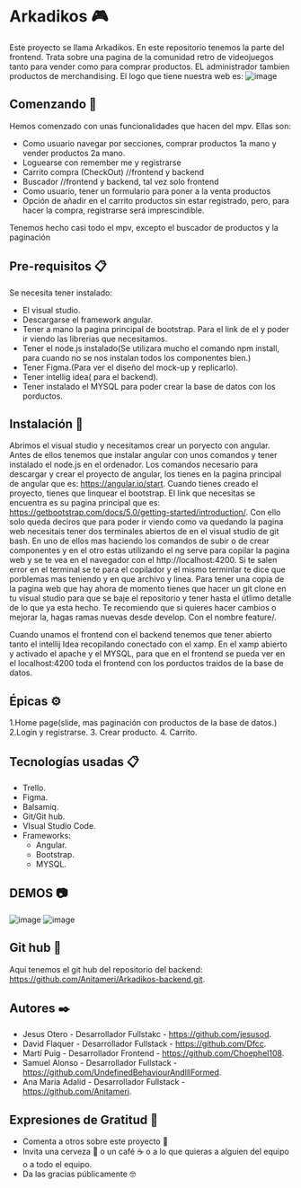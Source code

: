 # Arkadikos :video_game:

Este proyecto se llama Arkadikos. En este repositorio tenemos la parte del frontend. 
Trata sobre una pagina de la comunidad retro de videojuegos tanto para vender como para comprar productos. EL administrador tambien productos de merchandising.
El logo que tiene nuestra web es:
![image](https://user-images.githubusercontent.com/99245603/175481841-3abd12bb-ce83-4865-a4e4-8c21fac2af4e.png)


## Comenzando  🚀

Hemos comenzado con unas funcionalidades que hacen del mpv. Ellas son:
- Como usuario navegar por secciones, comprar productos 1a mano y vender productos 2a mano. 
- Loguearse con remember me y registrarse
- Carrito compra (CheckOut) //frontend y backend
- Buscador //frontend y backend, tal vez solo frontend
- Como usuario, tener un formulario para poner a la venta productos
- Opción de añadir en el carrito productos sin estar registrado, pero, para hacer la compra, registrarse será imprescindible.


Tenemos hecho casi todo el mpv, excepto el buscador de productos y  la paginación


## Pre-requisitos 📋

Se necesita tener instalado:
- El visual studio.
- Descargarse el framework angular.
- Tener a mano la pagina principal de bootstrap. Para el link de el y poder ir viendo las librerias que necesitamos.
- Tener el node.js instalado(Se utilizara mucho el comando npm install, para cuando no se nos instalan todos los componentes bien.)
- Tener Figma.(Para ver el diseño del mock-up y replicarlo).
- Tener intellig idea( para el backend).
- Tener instalado el MYSQL para poder crear la base de datos con los porductos.


## Instalación 🔧

Abrimos el visual studio y necesitamos crear un poryecto con angular. Antes de ellos tenemos que instalar angular con unos comandos y tener instalado el node.js en el ordenador. Los comandos necesario para descargar y crear el proyecto de angular, los tienes en la pagina principal de angular que es: https://angular.io/start.
Cuando tienes creado el proyecto, tienes que linquear el bootstrap. El link que necesitas se encuentra es su pagina principal que es: https://getbootstrap.com/docs/5.0/getting-started/introduction/. Con ello solo queda deciros que para poder ir viendo como va quedando la pagina web necesitais tener dos terminales abiertos de en el visual studio de git bash. En uno de ellos mas haciendo los comandos de subir o de crear componentes y en el otro estas utilizando el ng serve para copilar la pagina web y se te vea en el navegador con el http://localhost:4200. Si te salen error en el terminal se te para el copilador y el mismo terminlar te dice que porblemas mas teniendo y en que archivo y linea.
Para tener una copia de la pagina web que hay ahora de momento tienes que hacer un git clone en tu visual studio para que se baje el repositorio y tener hasta el útlimo detalle de lo que ya esta hecho. Te recomiendo que si quieres hacer cambios o mejorar la, hagas ramas nuevas desde develop. Con el nombre feature/<nombre de la rama de lo que vayas hacer>. 

Cuando unamos el frontend con el backend tenemos que tener abierto tanto el intellij Idea recopilando conectado con el xamp. En el xamp abierto y activado el apache y el MYSQL, para que en el frontend se pueda ver en el localhost:4200 toda el frontend con los porductos traidos de la base de datos.

## Épicas ⚙️

1.Home page(slide, mas paginación con productos de la base de datos.)
2.Login y registrarse.
3. Crear producto.
4. Carrito.

## Tecnologías usadas  📋

- Trello.
- Figma.
- Balsamiq.
- Git/Git hub.
- VIsual Studio Code.
- Frameworks:
  - Angular.
  - Bootstrap.
  - MYSQL.
  
 ## DEMOS :camera:
  ![image](https://user-images.githubusercontent.com/99245603/175488521-bafcfba8-3edb-4955-9a9e-eecab341b9c2.png)
  ![image](https://user-images.githubusercontent.com/99245603/175488590-65ce9106-5aed-4ce0-b36b-8ce620b42e88.png)

## Git hub :page_facing_up:
 Aqui tenemos el git hub del repositorio del backend: https://github.com/Anitameri/Arkadikos-backend.git.
 
 ## Autores ✒️
 - Jesus Otero - Desarrollador Fullstakc - https://github.com/jesusod.
 - David Flaquer - Desarrollador Fullstack - https://github.com/Dfcc.
 - Martí Puig - Desarrollador Frontend - https://github.com/Choephel108.
 - Samuel Alonso - Desarrollador Fullstack - https://github.com/UndefinedBehaviourAndIllFormed.
 - Ana Maria Adalid - Desarrollador Fullstack - https://github.com/Anitameri.

 ## Expresiones de Gratitud 🎁
 - Comenta a otros sobre este proyecto 📢
 - Invita una cerveza 🍺 o un café ☕ o a lo que quieras a alguien del equipo o a todo el equipo.
 - Da las gracias públicamente 🤓
